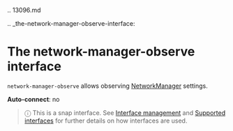 .. 13096.md

.. _the-network-manager-observe-interface:

# The network-manager-observe interface

`network-manager-observe` allows observing [NetworkManager](https://docs.ubuntu.com/core/en/stacks/network/network-manager/docs/) settings.

**Auto-connect**: no

> ⓘ  This is a snap interface. See [Interface management](interface-management.md) and [Supported interfaces](supported-interfaces.md) for further details on how interfaces are used.